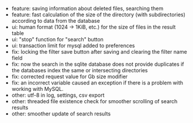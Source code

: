 * feature: saving information about deleted files, searching them
* feature: fast calculation of the size of the directory (with subdirectories) according to data from the database
* ui: human format (1024 -> 1KiB, etc.) for the size of files in the result table
* ui: "stop" function for "search" button
* ui: transaction limit for mysql added to preferences
* fix: locking the filter save button after saving and clearing the filter name field
* fix: now the search in the sqlite database does not provide duplicates if the databases index the same or intersecting directories
* fix: corrected request value for Gb size modifier
* fix: an incorrect variable caused an exception if there is a problem with working with MySQL.
* other: utf-8 in log, settings, csv export
* other: threaded file existence check for smoother scrolling of search results
* other: smoother update of search results
